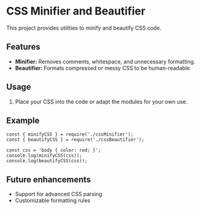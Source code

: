 # CSS Minifier and Beautifier

This project provides utilities to minify and beautify CSS code.

## Features

- **Minifier:** Removes comments, whitespace, and unnecessary formatting.
- **Beautifier:** Formats compressed or messy CSS to be human-readable.

## Usage

1. Place your CSS into the code or adapt the modules for your own use.

## Example

```
const { minifyCSS } = require('./cssMinifier');
const { beautifyCSS } = require('./cssBeautifier');

const css = 'body { color: red; }';
console.log(minifyCSS(css));
console.log(beautifyCSS(css));
```

## Future enhancements

- Support for advanced CSS parsing
- Customizable formatting rules
